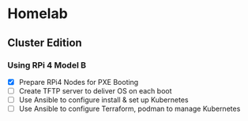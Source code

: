 
# Homelab

## Cluster Edition

### Using RPi 4 Model B

- [x]   Prepare RPi4 Nodes for PXE Booting
- [ ]   Create TFTP server to deliver OS on each boot
- [ ]   Use Ansible to configure install & set up Kubernetes
- [ ]   Use Ansible to configure Terraform, podman to manage Kubernetes